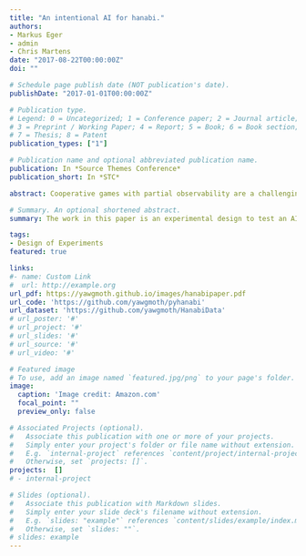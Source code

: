 ```yaml
---
title: "An intentional AI for hanabi."
authors:
- Markus Eger
- admin
- Chris Martens
date: "2017-08-22T00:00:00Z"
doi: ""

# Schedule page publish date (NOT publication's date).
publishDate: "2017-01-01T00:00:00Z"

# Publication type.
# Legend: 0 = Uncategorized; 1 = Conference paper; 2 = Journal article;
# 3 = Preprint / Working Paper; 4 = Report; 5 = Book; 6 = Book section;
# 7 = Thesis; 8 = Patent
publication_types: ["1"]

# Publication name and optional abbreviated publication name.
publication: In *Source Themes Conference*
publication_short: In *STC*

abstract: Cooperative games with partial observability are a challenging domain for AI research, especially when the AI should cooperate with a human player. In this paper we investigate one such game, the award-winning card game Hanabi, which has been studied by other researchers before. We present an agent designed to play better with a human cooperator than these previous results by basing it on communication theory and psychology research. To demonstrate that our agent performs better with a human cooperator we ran an experiment in which 224 participants played one or more games of Hanabi with different AIs, and will show that our AI scores higher than previously published work in such a setting.

# Summary. An optional shortened abstract.
summary: The work in this paper is an experimental design to test an AI agent. 

tags:
- Design of Experiments
featured: true

links:
#- name: Custom Link
#  url: http://example.org
url_pdf: https://yawgmoth.github.io/images/hanabipaper.pdf
url_code: 'https://github.com/yawgmoth/pyhanabi'
url_dataset: 'https://github.com/yawgmoth/HanabiData'
# url_poster: '#'
# url_project: '#'
# url_slides: '#'
# url_source: '#'
# url_video: '#'

# Featured image
# To use, add an image named `featured.jpg/png` to your page's folder. 
image:
  caption: 'Image credit: Amazon.com'
  focal_point: ""
  preview_only: false

# Associated Projects (optional).
#   Associate this publication with one or more of your projects.
#   Simply enter your project's folder or file name without extension.
#   E.g. `internal-project` references `content/project/internal-project/index.md`.
#   Otherwise, set `projects: []`.
projects:  []
# - internal-project

# Slides (optional).
#   Associate this publication with Markdown slides.
#   Simply enter your slide deck's filename without extension.
#   E.g. `slides: "example"` references `content/slides/example/index.md`.
#   Otherwise, set `slides: ""`.
# slides: example
---
```




